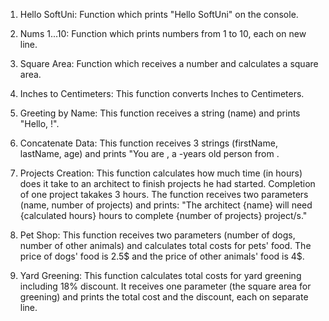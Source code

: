 01. Hello SoftUni: 
	Function which prints "Hello SoftUni" on the console.

02. Nums 1...10: 
	Function which prints numbers from 1 to 10, each on new line.

03. Square Area: 
	Function which receives a number and calculates a square area.

04. Inches to Centimeters: 
	This function converts Inches to Centimeters.

05. Greeting by Name: 
	This function receives a string (name) and prints "Hello, <name>!".

06. Concatenate Data: 
	This function receives 3 strings (firstName, lastName, age) and prints "You are <firstName> <lastName>, a <age>-years old person from <town>.

07. Projects Creation: 
	This function calculates how much time (in hours) does it take to an architect to finish projects he had started. Completion of one project takakes 3 hours. 
The function receives two parameters (name, number of projects) and prints: "The architect {name} will need {calculated hours} hours to complete {number of projects} project/s."

08. Pet Shop: 
	This function receives two parameters (number of dogs, number of other animals) and calculates total costs for pets' food.
The price of dogs' food is 2.5$ and the price of other animals' food is 4$.

09. Yard Greening: 
	This function calculates total costs for yard greening including 18% discount. It receives one parameter (the square area for greening) and prints the total cost and the discount, each on separate line.
